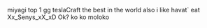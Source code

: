 miyagi top 1 gg
teslaCraft the best in the world
also i like havat` eat
Xx_Senys_xX_xD Ok?
ko ko moloko